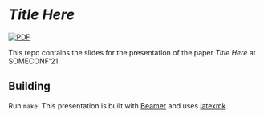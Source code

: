 # *Title Here*

[![PDF](../../actions/workflows/pdf.yml/badge.svg)](../../actions/workflows/pdf.yml)

This repo contains the slides for the presentation of the paper *Title Here* at SOMECONF'21.

## Building

Run `make`.
This presentation is built with [Beamer](https://ctan.org/pkg/beamer?lang=en) and uses [latexmk](https://mg.readthedocs.io/latexmk.html).

